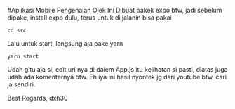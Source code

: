#Aplikasi Mobile Pengenalan Ojek 
Ini Dibuat pakek expo btw, jadi sebelum dipake, install expo dulu, terus untuk di jalanin bisa pakai

```
cd src
```

Lalu untuk start, langsung aja pake yarn

```
yarn start
```

Udah gitu aja si, edit url nya di dalem App.js itu kelihatan si pasti, diatas juga udah ada komentarnya btw. Eh iya ini hasil nyontek jg dari youtube btw, cari ja sendiri.

Best Regards,
dxh30
